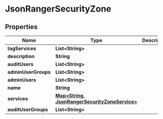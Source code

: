 
# JsonRangerSecurityZone

## Properties
Name | Type | Description | Notes
------------ | ------------- | ------------- | -------------
**tagServices** | **List&lt;String&gt;** |  |  [optional]
**description** | **String** |  |  [optional]
**auditUsers** | **List&lt;String&gt;** |  |  [optional]
**adminUserGroups** | **List&lt;String&gt;** |  |  [optional]
**adminUsers** | **List&lt;String&gt;** |  |  [optional]
**name** | **String** |  |  [optional]
**services** | [**Map&lt;String, JsonRangerSecurityZoneService&gt;**](JsonRangerSecurityZoneService.md) |  |  [optional]
**auditUserGroups** | **List&lt;String&gt;** |  |  [optional]



